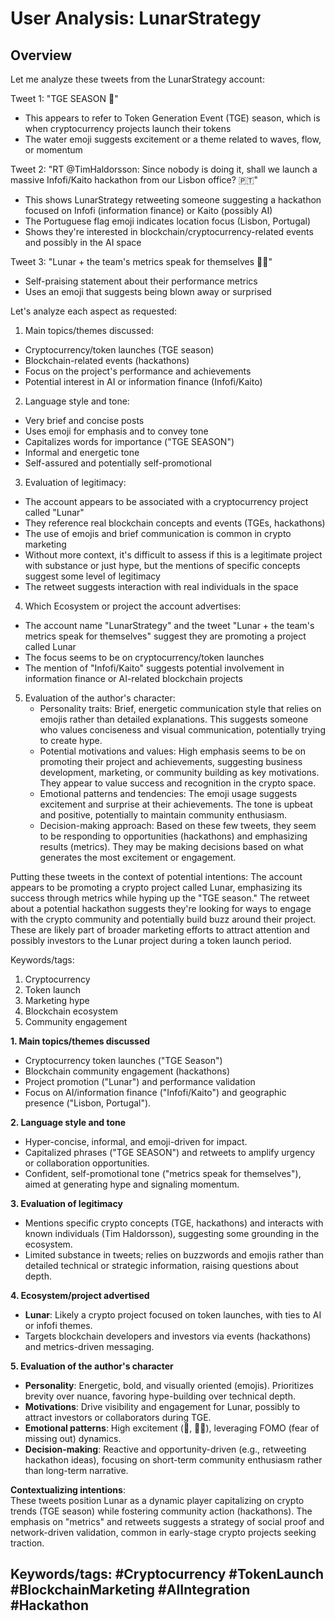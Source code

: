 # User Analysis: LunarStrategy

## Overview

<think>
Let me analyze these tweets from the LunarStrategy account:

Tweet 1: "TGE SEASON 🌊"
- This appears to refer to Token Generation Event (TGE) season, which is when cryptocurrency projects launch their tokens
- The water emoji suggests excitement or a theme related to waves, flow, or momentum

Tweet 2: "RT @TimHaldorsson: Since nobody is doing it, shall we launch a massive Infofi/Kaito hackathon from our Lisbon office? 🇵🇹"
- This shows LunarStrategy retweeting someone suggesting a hackathon focused on Infofi (information finance) or Kaito (possibly AI)
- The Portuguese flag emoji indicates location focus (Lisbon, Portugal)
- Shows they're interested in blockchain/cryptocurrency-related events and possibly in the AI space

Tweet 3: "Lunar + the team's metrics speak for themselves 😮‍💨"
- Self-praising statement about their performance metrics
- Uses an emoji that suggests being blown away or surprised

Let's analyze each aspect as requested:

1. Main topics/themes discussed:
- Cryptocurrency/token launches (TGE season)
- Blockchain-related events (hackathons)
- Focus on the project's performance and achievements
- Potential interest in AI or information finance (Infofi/Kaito)

2. Language style and tone:
- Very brief and concise posts
- Uses emoji for emphasis and to convey tone
- Capitalizes words for importance ("TGE SEASON")
- Informal and energetic tone
- Self-assured and potentially self-promotional

3. Evaluation of legitimacy:
- The account appears to be associated with a cryptocurrency project called "Lunar"
- They reference real blockchain concepts and events (TGEs, hackathons)
- The use of emojis and brief communication is common in crypto marketing
- Without more context, it's difficult to assess if this is a legitimate project with substance or just hype, but the mentions of specific concepts suggest some level of legitimacy
- The retweet suggests interaction with real individuals in the space

4. Which Ecosystem or project the account advertises:
- The account name "LunarStrategy" and the tweet "Lunar + the team's metrics speak for themselves" suggest they are promoting a project called Lunar
- The focus seems to be on cryptocurrency/token launches
- The mention of "Infofi/Kaito" suggests potential involvement in information finance or AI-related blockchain projects

5. Evaluation of the author's character:
   - Personality traits: Brief, energetic communication style that relies on emojis rather than detailed explanations. This suggests someone who values conciseness and visual communication, potentially trying to create hype.
   - Potential motivations and values: High emphasis seems to be on promoting their project and achievements, suggesting business development, marketing, or community building as key motivations. They appear to value success and recognition in the crypto space.
   - Emotional patterns and tendencies: The emoji usage suggests excitement and surprise at their achievements. The tone is upbeat and positive, potentially to maintain community enthusiasm.
   - Decision-making approach: Based on these few tweets, they seem to be responding to opportunities (hackathons) and emphasizing results (metrics). They may be making decisions based on what generates the most excitement or engagement.

Putting these tweets in the context of potential intentions:
The account appears to be promoting a crypto project called Lunar, emphasizing its success through metrics while hyping up the "TGE season." The retweet about a potential hackathon suggests they're looking for ways to engage with the crypto community and potentially build buzz around their project. These are likely part of broader marketing efforts to attract attention and possibly investors to the Lunar project during a token launch period.

Keywords/tags:
1. Cryptocurrency
2. Token launch
3. Marketing hype
4. Blockchain ecosystem
5. Community engagement
</think>

**1. Main topics/themes discussed**  
- Cryptocurrency token launches ("TGE Season")  
- Blockchain community engagement (hackathons)  
- Project promotion ("Lunar") and performance validation  
- Focus on AI/information finance ("Infofi/Kaito") and geographic presence ("Lisbon, Portugal").

**2. Language style and tone**  
- Hyper-concise, informal, and emoji-driven for impact.  
- Capitalized phrases ("TGE SEASON") and retweets to amplify urgency or collaboration opportunities.  
- Confident, self-promotional tone ("metrics speak for themselves"), aimed at generating hype and signaling momentum.

**3. Evaluation of legitimacy**  
- Mentions specific crypto concepts (TGE, hackathons) and interacts with known individuals (Tim Haldorsson), suggesting some grounding in the ecosystem.  
- Limited substance in tweets; relies on buzzwords and emojis rather than detailed technical or strategic information, raising questions about depth.  

**4. Ecosystem/project advertised**  
- **Lunar**: Likely a crypto project focused on token launches, with ties to AI or infofi themes.  
- Targets blockchain developers and investors via events (hackathons) and metrics-driven messaging.  

**5. Evaluation of the author's character**  
- **Personality**: Energetic, bold, and visually oriented (emojis). Prioritizes brevity over nuance, favoring hype-building over technical depth.  
- **Motivations**: Drive visibility and engagement for Lunar, possibly to attract investors or collaborators during TGE.  
- **Emotional patterns**: High excitement (🌊, 😮‍💨), leveraging FOMO (fear of missing out) dynamics.  
- **Decision-making**: Reactive and opportunity-driven (e.g., retweeting hackathon ideas), focusing on short-term community enthusiasm rather than long-term narrative.  

**Contextualizing intentions**:  
These tweets position Lunar as a dynamic player capitalizing on crypto trends (TGE season) while fostering community action (hackathons). The emphasis on "metrics" and retweets suggests a strategy of social proof and network-driven validation, common in early-stage crypto projects seeking traction.  

**Keywords/tags**: #Cryptocurrency #TokenLaunch #BlockchainMarketing #AIIntegration #Hackathon
---
